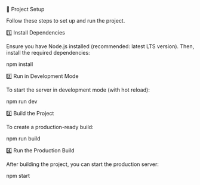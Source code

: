 📌 Project Setup

Follow these steps to set up and run the project.

1️⃣ Install Dependencies

Ensure you have Node.js installed (recommended: latest LTS version). Then, install the required dependencies:

npm install

2️⃣ Run in Development Mode

To start the server in development mode (with hot reload):

npm run dev

3️⃣ Build the Project

To create a production-ready build:

npm run build

4️⃣ Run the Production Build

After building the project, you can start the production server:

npm start
